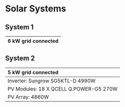 # Solar Systems
      

## System 1

|6 kW grid connected|
|:-------------------------------------|

## System 2

|5 kW grid connected|
|:-------------------------------------|
|Inverter: Sungrow SG5KTL-D 4990W|
|PV Modules: 18 X QCELL Q.POWER-G5 270W|
|PV Array: 4860W|
